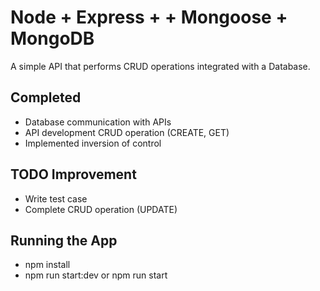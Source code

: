 # Node + Express + + Mongoose + MongoDB
A simple API that performs CRUD operations integrated with a Database.

## Completed
- Database communication with APIs
- API development CRUD operation (CREATE, GET)
- Implemented inversion of control

## TODO Improvement
- Write test case
- Complete CRUD operation (UPDATE)

## Running the App
- npm install
- npm run start:dev or npm run start
